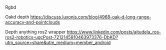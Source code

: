 Rgbd

Oakd depth
https://discuss.luxonis.com/blog/4968-oak-d-long-range-accuracy-and-pointclouds

Depth anything ros2 wrapper
https://www.linkedin.com/posts/ajtudela_ros-ros2-robotics-ugcPost-7212145810463973376-DbKD?utm_source=share&utm_medium=member_android
